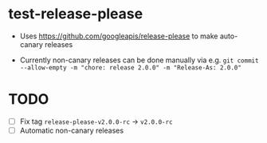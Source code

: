 # test-release-please
 - Uses https://github.com/googleapis/release-please to make auto-canary releases
 
 - Currently non-canary releases can be done manually via e.g. `git commit --allow-empty -m "chore: release 2.0.0" -m "Release-As: 2.0.0"`
# TODO
 - [ ] Fix tag `release-please-v2.0.0-rc` -> `v2.0.0-rc`
 - [ ] Automatic non-canary releases 
